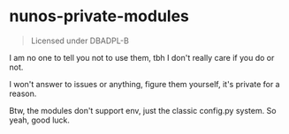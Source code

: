 # nunos-private-modules

> Licensed under DBADPL-B

I am no one to tell you not to use them, tbh I don't really care if you do or not.

I won't answer to issues or anything, figure them yourself, it's private for a reason.

Btw, the modules don't support env, just the classic config.py system. So yeah, good luck.